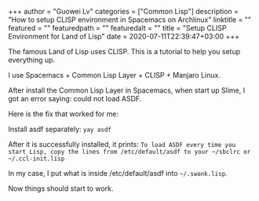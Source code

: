 +++
author = "Guowei Lv"
categories = ["Common Lisp"]
description = "How to setup CLISP environment in Spacemacs on Archlinux"
linktitle = ""
featured = ""
featuredpath = ""
featuredalt = ""
title = "Setup CLISP Environment for Land of Lisp"
date = 2020-07-11T22:39:47+03:00
+++

The famous Land of Lisp uses CLISP. This is a tutorial to help you setup everything up.

I use Spacemacs + Common Lisp Layer + CLISP + Manjaro Linux.

After install the Common Lisp Layer in Spacemacs, when start up Slime, I got an error saying: could not load ASDF.

Here is the fix that worked for me:

Install asdf separately: `yay asdf`

After it is successfully installed, it prints:
`To load ASDF every time you start Lisp, copy the lines from /etc/default/asdf to your ~/sbclrc or ~/.ccl-init.lisp`

In my case, I put what is inside /etc/default/asdf into `~/.swank.lisp`.

Now things should start to work.
